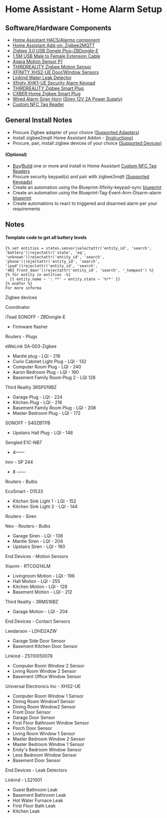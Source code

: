 # Home Assistant - Home Alarm Setup

## Software/Hardware Components

* [Home Assistant HACS/Alarmo component](https://github.com/nielsfaber/alarmo)
* [Home Assistant Add-on: Zigbee2MQTT](https://github.com/zigbee2mqtt/hassio-zigbee2mqtt/tree/master/zigbee2mqtt)
* [Zigbee 3.0 USB Dongle Plus–ZBDongle-E](https://itead.cc/product/zigbee-3-0-usb-dongle/)
* [1.5M USB Male to Female Extension Cable](https://itead.cc/product/1-5m-usb-male-to-female-extension-cable/)
* [Aqara Motion Sensor P1](https://www.amazon.com/gp/product/B09QKVMMTB/ref=ppx_yo_dt_b_search_asin_title?ie=UTF8&psc=1)
* [THIRDREALITY Zigbee Motion Sensor](https://www.amazon.com/gp/product/B08RRRWK6B/ref=ppx_yo_dt_b_search_asin_title?ie=UTF8&th=1)
* [XFINITY XHS2-UE Door/Window Sensors](https://www.ebay.com/itm/353601730199)
* [Linkind Water Leak Detector](https://www.amazon.com/gp/product/B08YDB1PCK/ref=ppx_yo_dt_b_search_asin_title?ie=UTF8&th=1)
* [Xfinity XHK1-UE Security Alarm Keypad](https://www.ebay.com/itm/324974319228)
* [THIRDREALITY Zigbee Smart Plug](https://www.amazon.com/gp/product/B09KNDM4VV/ref=ppx_yo_dt_b_search_asin_title?ie=UTF8&psc=1)
* [CXBER Home Zigbee Smart Plug](https://www.amazon.com/gp/product/B0BJ6DQXKF/ref=ppx_yo_dt_b_search_asin_title?ie=UTF8&th=1)
* [Wired Alarm Siren Horn](https://www.amazon.com/gp/product/B07P1FNJTG/ref=ppx_yo_dt_b_search_asin_title?ie=UTF8&th=1) [(Siren 12V 2A Power Supply)](https://www.amazon.com/gp/product/B077PW5JC3/ref=ppx_od_dt_b_asin_title_s00?ie=UTF8&psc=1)
* [Custom NFC Tag Reader](TAG_READER.md)

## General Install Notes

* Procure Zigbee adapter of your choice ([Supported Adapters](https://www.zigbee2mqtt.io/guide/adapters/#recommended))
* Install zigbee2mqtt Home Assistant Addon - [(Instructions)](https://github.com/zigbee2mqtt/hassio-zigbee2mqtt#installation)
* Procure, pair, install zigbee devices of your choice [(Supported Devices)](https://www.zigbee2mqtt.io/supported-devices/)

#### (Optional)

* [Buy](https://adonno-crafts.myshopify.com)/[Build](https://github.com/adonno/tagreader) one or more and install in Home Assistant [Custom NFC Tag Readers](TAG_READER.md)
* Procure security keypad(s) and pair with zigbee2mqtt [(Supported Keypads)](https://www.zigbee2mqtt.io/supported-devices/#s=keypad)
* Create an automation using the Blueprint-Xfinity-keypad-sync [blueprint](scripts/Blueprint-Xfinity-keypad-sync.yaml)
* Create an automation using the Blueprint-Tag-Event-Arm-Disarm-alarm [blueprint](scripts/Blueprint-Tag-Event-Arm-Disarm-alarm.yaml)
* Create automations to react to triggered and disarmed alarm per your requirements

## Notes

#### Template code to get all battery levels
```
{% set entities = states.sensor|selectattr('entity_id', 'search', 'battery')|rejectattr('state', 'eq', 'unknown')|rejectattr('entity_id', 'search', 'phone')|rejectattr('entity_id', 'search', 'ipad')|rejectattr('entity_id', 'search', '403_front_door')|rejectattr('entity_id', 'search', '_tempest') %}
{% for entity in entities -%}
  {{ entity.name ~ ': **' ~ entity.state ~ '%**' }}
{% endfor %}
For more informa
```

Zigbee devices

Coordinator

iTead SONOFF - ZBDongle-E
* Firmware flasher

Routers - Plugs

eWeLink SA-003-Zigbee
* Mantle plug - LQI - 216
* Curio Cabinet Light Plug - LQI - 132
* Computer Room Plug - LQI - 240
* Aaron Bedroom Plug - LQI - 160
* Basement Family Room Plug 2 - LQI 128

Third Reality 3RSP019BZ
* Garage Plug - LQI - 224
* Kitchen Plug - LQI - 216
* Basement Family Room Plug - LQI - 208
* Master Bedroom Plug - LQI - 172

SONOFF - S40ZBTPB
* Upstairs Hall Plug - LQI - 148

Sengled E1C-NB7
* 4—— 

Innr - SP 244
* 8 ——

Routers - Bulbs

EcoSmart - D1533
* Kitchen Sink Light 1 - LQI - 152
* Kitchen Sink Light 2 - LQI - 144

Routers - Siren

Neo - Routers - Bulbs
* Garage Siren - LQI -  136
* Mantle Siren - LQI - 204
* Upstairs Siren - LQI - 160


End Devices - Motion Sensors

Xiaomi - RTCGQ14LM
* Livingroom Motion - LQI - 196
* Hall Motion - LQI - 255
* Kitchen Motion - LQI - 128
* Basement Motion - LQI - 212

Third Reality - 3RMS16BZ
* Garage Motion - LQI - 204

End Devices - Contact Sensors

Leedarson - LDHD2AZW
* Garage Side Door Sensor
* Basement Kitchen Door Sensor

Linkind - ZS110050078
* Computer Room Window 2 Sensor
* Living Room Window 2 Sensor
* Basement Office Window Sensor

Universal Electronics Inc - XHS2-UE
* Computer Room Window 1 Sensor
* Dining Room Window1 Sensor
* Dining Room Window2 Sensor
* Front Door Sensor
* Garage Door Sensor
* First Floor Bathroom Window Sensor
* Porch Door Sensor
* Living Room Window 1 Sensor
* Master Bedroom Window 2 Sensor
* Master Bedroom Window 1 Sensor
* Emily's Bedroom Window Sensor
* Leos Bedroom Window Sensor
* Basement Door Sensor

End Devices - Leak Detectors

Linkind - LS21001
* Guest Bathroom Leak
* Basement Bathroom Leak
* Hot Water Furnace Leak
* First Floor Bath Leak
* Kitchen Leak
